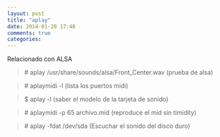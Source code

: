 ```yaml
---
layout: post
title: "aplay"
date: 2014-01-28 17:48
comments: true
categories: 
---
```

Relacionado con ALSA

>\# aplay /usr/share/sounds/alsa/Front_Center.wav  (prueba de alsa)

>\# aplaymidi -l   (lista los puertos midi)

>$ aplay -l (saber el modelo de la tarjeta de sonido)

>\# aplaymidi -p 65 archivo.mid  (reproduce el mid sin timidity)

>\# aplay -fdat /dev/sda  (Escuchar el sonido del disco duro)

